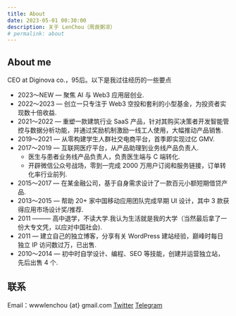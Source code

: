 ```yaml
---
title: About
date: 2023-05-01 00:30:00
description: 关于 LenChou（周良粥凉）
# permalink: about
---
```


## About me
CEO at Diginova co.，95后。以下是我过往经历的一些要点

- 2023～NEW — 聚焦 AI 与 Web3 应用层创业.
- 2022～2023 — 创立一只专注于 Web3 空投和套利的小型基金，为投资者实现数十倍收益.
- 2021～2022 — 重塑一款建筑行业 SaaS 产品，针对其购买决策者开发智能管控与数据分析功能，并通过奖励机制激励一线工人使用，大幅推动产品销售.
- 2019～2021 — 从零构建学生人群社交电商平台，首季即实现过亿 GMV.
- 2017～2019 — 互联网医疗平台，从产品助理到业务线产品负责人.
    - 医生与患者业务线产品负责人，负责医生端与 C 端转化.
    - 开辟微信公众号战场，零到一完成 2000 万用户订阅和服务链接，订单转化率行业前列.
- 2015～2017 — 在某金融公司，基于自身需求设计了一款百元小额短期借贷产品.
- 2013～2015 — 帮助 20+ 家中国移动应用团队完成早期 UI 设计，其中 3 款获得应用市场设计奖/推荐.
- 2011 ——— 高中退学，不读大学.我认为生活就是我的大学（当然最后拿了一份大专文凭，以应对中国社会).
- 2011 — 建立自己的独立博客，分享有关 WordPress 建站经验，巅峰时每日独立 IP 访问数过万，已出售.
- 2010～2014 — 初中时自学设计、编程、SEO 等技能，创建并运营独立站，先后出售 4 个.

## 联系
Email：wwwlenchou {at} gmail.com
[Twitter](https://x.com/lenchou95)
[Telegram](https://t.me/lenchou95)